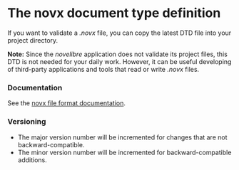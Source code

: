 # The novx document type definition

If you want to validate a *.novx* file, you can copy the latest DTD file
into your project directory.

**Note:** Since the *novelibre* application does not validate its project files, 
this DTD is not needed for your daily work. However, it can be useful developing
of third-party applications and tools that read or write *.novx* files.

### Documentation

See the [novx file format documentation](https://peter88213.github.io/novxlib-docs/the_novx_file_format.html).


### Versioning

- The major version number will be incremented for changes that are not backward-compatible.
- The minor version number will be incremented for backward-compatible additions.